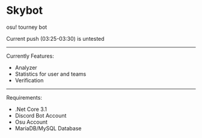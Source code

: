 # Skybot
osu! tourney bot


Current push (03:25-03:30) is untested


---
Currently Features:

- Analyzer
- Statistics for user and teams
- Verification


---
Requirements:
- .Net Core 3.1
- Discord Bot Account
- Osu Account
- MariaDB/MySQL Database